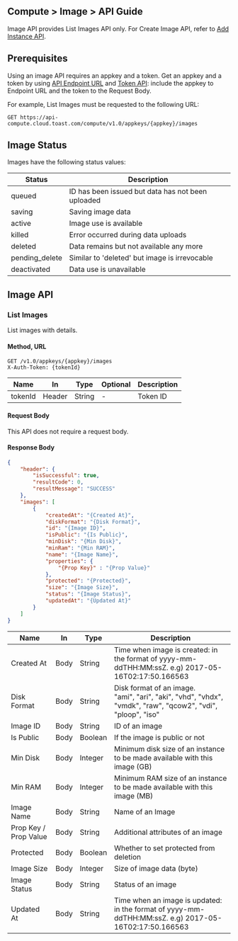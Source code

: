 ## Compute > Image > API Guide

Image API provides List Images API only. For Create Image API, refer to [Add Instance API](/Compute/Instance/en/api-guide/#_15).  

## Prerequisites

Using an image API requires an appkey and a token. Get an appkey and a token by using [API Endpoint URL](/Compute/Instance/en/api-guide/#api-endpoint-url) and [Token API](/Compute/Instance/en/api-guide/#api): include the appkey to Endpoint URL and the token to the Request Body. 

For example, List Images must be requested to the following URL:

	GET https://api-compute.cloud.toast.com/compute/v1.0/appkeys/{appkey}/images

## Image Status 
Images have the following status values:

| Status | Description |
| -- | -- |
| queued | ID has been issued but data has not been uploaded |
| saving | Saving image data |
| active | Image use is available |
| killed | Error occurred during data uploads |
| deleted | Data remains but not available any more |
| pending_delete | Similar to 'deleted' but image is irrevocable |
| deactivated | Data use is unavailable |

## Image API

### List Images 

List images with details. 

#### Method, URL
```
GET /v1.0/appkeys/{appkey}/images
X-Auth-Token: {tokenId}
```

|  Name | In | Type | Optional | Description |
|--|--|--|--|--|
| tokenId | Header | String | - | Token ID |

#### Request Body
This API does not require a request body. 

#### Response Body
```json
{
    "header": {
        "isSuccessful": true,
        "resultCode": 0,
        "resultMessage": "SUCCESS"
    },
    "images": [
        {
            "createdAt": "{Created At}",
            "diskFormat": "{Disk Format}",
            "id": "{Image ID}",
            "isPublic": "{Is Public}",
            "minDisk": "{Min Disk}",
            "minRam": "{Min RAM}",
            "name": "{Image Name}",
            "properties": {
            	"{Prop Key}" : "{Prop Value}"
            },
            "protected": "{Protected}",
            "size": "{Image Size}",
            "status": "{Image Status}",
            "updatedAt": "{Updated At}"
        }
    ]
}
```

|  Name | In | Type | Description |
|--|--|--|--|
| Created At | Body | String  | Time when image is created: in the format of yyyy-mm-ddTHH:MM:ssZ. e.g) 2017-05-16T02:17:50.166563 |
| Disk Format | Body | String | Disk format of an image. <br />"ami", "ari", "aki", "vhd", "vhdx", "vmdk", "raw", "qcow2", "vdi", "ploop", "iso" |
| Image ID | Body | String | ID of an image |
| Is Public | Body | Boolean | If the image is public or not |
| Min Disk | Body | Integer | Minimum disk size of an instance to be made available with this image (GB) |
| Min RAM | Body | Integer | Minimum RAM size of an instance to be made available with this image (MB) |
| Image Name | Body | String | Name of an Image |
| Prop Key / Prop Value | Body | String | Additional attributes of an image |
| Protected | Body | Boolean | Whether to set protected from deletion |
| Image Size | Body | Integer | Size of image data  (byte) |
| Image Status | Body | String | Status of an image |
| Updated At | Body | String | Time when an image is updated: in the format of yyyy-mm-ddTHH:MM:ssZ. e.g) 2017-05-16T02:17:50.166563 |
